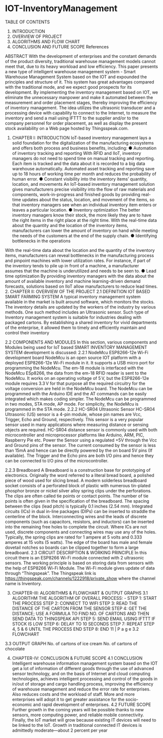 # IOT-InventoryManagement
TABLE OF CONTENTS
1. INTRODUCTION
2. OVERVIEW OF PROJECT
3. ALGORITHMS AND FLOW CHART 
4. CONCLUSION AND FUTURE SCOPE
References 

ABSTRACT
With the development of enterprises and the constant demands of the product
diversity, traditional warehouse management models cannot meet that, due to its
heavy workload and low efficiency. This paper presents a new type of intelligent
warehouse management system - Smart Warehouse Management System based
on the IOT and expounded the principles and structure of it. This system has
great advantages compared with the traditional mode, and we expect good
prospects for its development.
By implementing the inventory management based on IOT, we eliminate the
unnecessary manpower and make it automated between the measurement and
order placement stages, thereby improving the efficiency of inventory
management. The idea utilizes the ultrasonic transducer and a processing device
with capability to connect to the Internet, to measure the inventory and send a
mail using IFTTT to the supplier and/or to the company personnel for order
placement, as well as display the present stock availability on a Web page hosted
by Thingsspeak.com.


1. CHAPTER I: INTRODUCTION
IoT-based inventory management lays a solid foundation for the digitalization of the
manufacturing ecosystems and offers both process and business benefits, including:
● Automation of inventory tracking and reporting
With RFID and IIoT, inventory managers do not need to spend time on manual tracking
and reporting. Each item is tracked and the data about it is recorded to a big data warehouse
automatically. Automated asset tracking and reporting save up to 18 hours of working time
per month and reduces the probability of human error.
● Constant visibility into the inventory items’ quantity, location, and movements
An IoT-based inventory management solution gives manufacturers precise visibility into
the flow of raw materials and components, work-in-progress and finished goods by
providing real-time updates about the status, location, and movement of the items, so that
inventory managers see when an individual inventory item enters or leaves a particular
location.
● Inventory optimization
The better inventory managers know their stock, the more likely they are to have the right
items in the right place at the right time. With the real-time data about the quantity and the
location of the inventory items, manufacturers can lower the amount of inventory on hand
while meeting the needs of the customers at the end of the supply chain.
● Identifying bottlenecks in the operations


With the real-time data about the location and the quantity of the inventory items,
manufacturers can reveal bottlenecks in the manufacturing process and pinpoint machines
with lower utilization rates. For instance, if part of the inventory tends to pile up in front
of a machine, a manufacturer assumes that the machine is underutilized and needs to be
seen to.
● Lead time optimization
By providing inventory managers with the data about the amount of available inventory
and machine learning-driven demand forecasts, solutions based on IIoT allow
manufacturers to reduce lead times.
2. CHAPTER II: OVERVIEW OF THE PROJECT
2.1 DEFINITION IOT BASED SMART FARMING SYSTEM
A typical inventory management system available in the market is built around
software, which monitors the stocks. The inventory details are updated by the workers of
the industry by various methods. One such method includes an Ultrasonic sensor. Such
type of Inventory management system is suitable for industries dealing with packaged
cartons. By establishing a shared inventory for vivid departments of the enterprise, it
allowed them to timely and efficiently maintain and control their inventory 


2.2 COMPONENTS AND MODULES
In this section, various components and Modules being used for IoT based
SMART INVENTORY MANAGEMENT SYSTEM development is discussed:
2.2.1 NodeMcu ESP8266-12e Wi-Fi development board
NodeMcu is an open source IOT platform with a deployed ESP8266-12e Wi-Fi
module in it. It supports a USB micro port for programming the NodeMcu. The em-18
module is interfaced with the NodeMcu ESp8266, the data from the em-18 RFID reader
is sent to the NodeMcu. It works on an operating voltage of 5 V, but the ESP8266-12e
module requires 3.3 V for that purpose all the required circuitry for the voltage
conversion are held in the NodeMcu board. The NodeMcu can be programmed with the
Arduino IDE and the AT commands can be easily integrated which makes coding
simpler. The NodeMcu can be programmed in two modes, STA mode, AP mode. For
simplicity, the NodeMcu is programmed in the STA mode.
2.2.2 HC-SR04 Ultrasonic Sensor
HC-SR04 Ultrasonic (US) sensor is a 4-pin module, whose pin names are Vcc,
Trigger, Echo and Ground, respectively. This sensor is a very popular sensor used in
many applications where measuring distance or sensing objects are required. HC-SR04
distance sensor is commonly used with both microcontroller and microprocessor
platforms like Arduino, ARM, PIC, Raspberry Pie etc.
Power the Sensor using a regulated +5V through the Vcc and Ground pins of the sensor.
The current consumed by the sensor is less than 15mA and hence can be directly powered
by the on board 5V pins (If available). The Trigger and the Echo pins are both I/O pins
and hence they can be connected to I/O pins of the microcontroller.


2.2.3 Breadboard
A Breadboard is a construction base for prototyping of electronics. Originally the
word referred to a literal bread board, a polished piece of wood used for slicing bread. A
modern solderless breadboard socket consists of a perforated block of plastic with
numerous tin-plated phosphor bronze or nickel silver alloy spring clips under the
perforations. The clips are often called tie points or contact points. The number of tie points
is often given in the specification of the breadboard.
The spacing between the clips (lead pitch) is typically 0.1 inches (2.54 mm). Integrated
circuits (ICs) in dual in-line packages (DIPs) can be inserted to straddle the centerline of
the block. Interconnecting wires and the leads of discrete components (such as capacitors,
resistors, and inductors) can be inserted into the remaining free holes to complete the
circuit. Where ICs are not used, discrete components and connecting wires may use any of
the holes. Typically, the spring clips are rated for 1 ampere at 5 volts and 0.333 amperes at
15 volts (5 watts). The edge of the board has male and female dovetail notches so boards
can be clipped together to form a large breadboard.
2.3 CIRCUIT DESCRIPTION & WORKING PRINCIPLE
In this circuit there is an ESP8266 Wi-Fi module connected with 2 ultrasonic sensors. The
working principle is based on storing data from sensors with the help of ESP8266 Wi-Fi
Module. The Wi-Fi module gives update of data through “Thingspeak”. The Thingspeak
link is https://thingspeak.com/channels/1222918/private_show where the channel name is
Inventory. 


3. CHAPTER-III: ALGORITHMS & FLOWCHART &
OUTPUT GRAPHS
3.1 ALGORITHM
THE ALGORITHM OF OVERALL PROCESS: -
STEP 1: START THE PROCESS
STEP 2: CONNECT TO WIFI
STEP 3: READ THE DISTANCE OF THE CARTON FROM THE SENSOR
STEP 4: GET THE DISTANCE; USE A FORMULA TO FIND NO. OF CARTONS AND THEN
SEND DATA TO THINGSPEAK API
STEP 5: SEND EMAIL USING IFTTT IF STOCK IS LOW
STEP 6: DELAY TO 10 SECONDS
STEP 7: REPEAT STEP 4, 5 & 6 UNTIL THE PROCESS END
STEP 8: END
11 | P a g e
3.2 FLOWCHART


3.3 OUTPUT GRAPH
No. of cartons of ice cream
No. of cartons of chocolate


4. CHAPTER-IV: CONCLUSION & FUTURE SCOPE
4.1 CONCLUSION
Intelligent warehouse information management system based on the IOT get a lot
of information of different goods through the use of advanced sensor technology, and on
the basis of Internet and cloud computing technologies, achieves intelligent processing and
control of the goods in in/out of storage and cargo handling process, improving the
efficiency of warehouse management and reduce the error rate for enterprises. Also reduces
costs and the workload of staff. More and more enterprises will adopt it to get greater
assistance for the socio-economic and rapid development of enterprises.
4.2 FUTURE SCOPE
Further growth in the coming years will be possible thanks to new sensors,
more computing power, and reliable mobile connectivity. Finally, the IoT market
will grow because existing IT devices will need to be linked to the IoT. Growth in
traditional connected IT devices is admittedly moderate—about 2 percent per year
